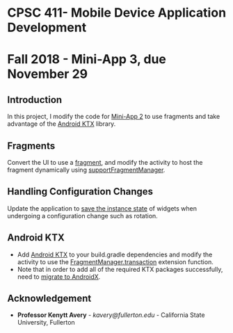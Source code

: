 # CPSC 411- Mobile Device Application Development
# Fall 2018 - Mini-App 3, due November 29
## Introduction
In this project, I modify the code for [Mini-App 2](https://github.com/tngo0508/mini-app02) to use 
fragments and take advantage of the [Android KTX](https://developer.android.com/kotlin/ktx) library.
## Fragments
Convert the UI to use a [fragment](https://developer.android.com/guide/components/fragments), 
and modify the activity to host the fragment dynamically using [supportFragmentManager](https://developer.android.com/reference/android/support/v4/app/FragmentManager).
## Handling Configuration Changes
Update the application to [save the instance state](https://developer.android.com/reference/android/app/Activity#onSaveInstanceState(android.os.Bundle)) 
of widgets when undergoing a configuration change such as rotation.
## Android KTX
+ Add [Android KTX](https://developer.android.com/kotlin/ktx) to your build.gradle dependencies and 
modify the activity to use the [FragmentManager.transaction](https://developer.android.com/reference/kotlin/androidx/fragment/app/package-summary#extension-functions-summary) extension function.
+ Note that in order to add all of the required KTX packages successfully, need to [migrate to AndroidX](https://developer.android.com/jetpack/androidx/migrate).
## Acknowledgement
-   **Professor Kenytt Avery** - _kavery@fullerton.edu_ - California State University, Fullerton
